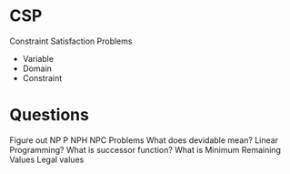 # CSP

Constraint Satisfaction Problems

+ Variable
+ Domain
+ Constraint

# Questions

Figure out NP P NPH NPC Problems
What does devidable mean?
Linear Programming? 
What is successor function?
What is Minimum Remaining Values
Legal values
